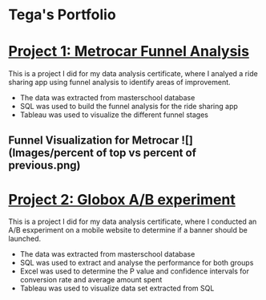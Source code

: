 # Tega's Portfolio
# [Project 1: Metrocar Funnel Analysis](https://github.com/Tecco1/Funnel-Analysis)
This is a project I did for my data analysis certificate, where I analyed a ride sharing app using funnel analysis to identify areas of improvement.
* The data was extracted from masterschool database
* SQL was used to build the funnel analysis for the ride sharing app
* Tableau was used to visualize the different funnel stages

## Funnel Visualization for Metrocar ![](Images/percent of top vs percent of previous.png)

# [Project 2: Globox A/B experiment](https://github.com/Tecco1/A-B-Testing)
This is a project I did for my data analysis certificate, where I conducted an A/B esxperiment on a mobile website to determine if a banner should be launched.
* The data was extracted from masterschool database
* SQL was used to extract and analyse the performance for both groups
* Excel was used to determine the P value and confidence intervals for conversion rate and average amount spent
* Tableau was used to visualize data set extracted from SQL
